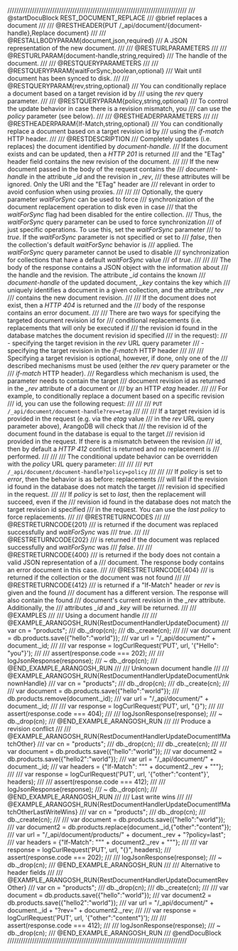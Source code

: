 ////////////////////////////////////////////////////////////////////////////////
/// @startDocuBlock REST_DOCUMENT_REPLACE
/// @brief replaces a document
///
/// @RESTHEADER{PUT /_api/document/{document-handle},Replace document}
///
/// @RESTALLBODYPARAM{document,json,required}
/// A JSON representation of the new document.
///
/// @RESTURLPARAMETERS
///
/// @RESTURLPARAM{document-handle,string,required}
/// The handle of the document.
///
/// @RESTQUERYPARAMETERS
///
/// @RESTQUERYPARAM{waitForSync,boolean,optional}
/// Wait until document has been synced to disk.
///
/// @RESTQUERYPARAM{rev,string,optional}
/// You can conditionally replace a document based on a target revision id by
/// using the *rev* query parameter.
///
/// @RESTQUERYPARAM{policy,string,optional}
/// To control the update behavior in case there is a revision mismatch, you
/// can use the *policy* parameter (see below).
///
/// @RESTHEADERPARAMETERS
///
/// @RESTHEADERPARAM{If-Match,string,optional}
/// You can conditionally replace a document based on a target revision id by
/// using the *if-match* HTTP header.
///
/// @RESTDESCRIPTION
/// Completely updates (i.e. replaces) the document identified by *document-handle*.
/// If the document exists and can be updated, then a *HTTP 201* is returned
/// and the "ETag" header field contains the new revision of the document.
///
/// If the new document passed in the body of the request contains the
/// *document-handle* in the attribute *_id* and the revision in *_rev*,
/// these attributes will be ignored. Only the URI and the "ETag" header are
/// relevant in order to avoid confusion when using proxies.
///
///
/// Optionally, the query parameter *waitForSync* can be used to force
/// synchronization of the document replacement operation to disk even in case
/// that the *waitForSync* flag had been disabled for the entire collection.
/// Thus, the *waitForSync* query parameter can be used to force synchronization
/// of just specific operations. To use this, set the *waitForSync* parameter
/// to *true*. If the *waitForSync* parameter is not specified or set to
/// *false*, then the collection's default *waitForSync* behavior is
/// applied. The *waitForSync* query parameter cannot be used to disable
/// synchronization for collections that have a default *waitForSync* value
/// of *true*.
///
///
/// The body of the response contains a JSON object with the information about
/// the handle and the revision. The attribute *_id* contains the known
/// *document-handle* of the updated document, *_key* contains the key which 
/// uniquely identifies a document in a given collection, and the attribute *_rev*
/// contains the new document revision.
///
/// If the document does not exist, then a *HTTP 404* is returned and the
/// body of the response contains an error document.
///
/// There are two ways for specifying the targeted document revision id for
/// conditional replacements (i.e. replacements that will only be executed if
/// the revision id found in the database matches the document revision id specified
/// in the request):
/// - specifying the target revision in the *rev* URL query parameter
/// - specifying the target revision in the *if-match* HTTP header
///
///
/// Specifying a target revision is optional, however, if done, only one of the
/// described mechanisms must be used (either the *rev* query parameter or the
/// *if-match* HTTP header).
/// Regardless which mechanism is used, the parameter needs to contain the target
/// document revision id as returned in the *_rev* attribute of a document or
/// by an HTTP *etag* header.
///
/// For example, to conditionally replace a document based on a specific revision
/// id, you can use the following request:
///
///
/// `PUT /_api/document/document-handle?rev=etag`
///
///
/// If a target revision id is provided in the request (e.g. via the *etag* value
/// in the *rev* URL query parameter above), ArangoDB will check that
/// the revision id of the document found in the database is equal to the target
/// revision id provided in the request. If there is a mismatch between the revision
/// id, then by default a *HTTP 412* conflict is returned and no replacement is
/// performed.
///
///
/// The conditional update behavior can be overridden with the *policy* URL query parameter:
///
///
/// `PUT /_api/document/document-handle?policy=policy`
///
///
/// If *policy* is set to *error*, then the behavior is as before: replacements
/// will fail if the revision id found in the database does not match the target
/// revision id specified in the request.
///
/// If *policy* is set to *last*, then the replacement will succeed, even if the
/// revision id found in the database does not match the target revision id specified
/// in the request. You can use the *last* *policy* to force replacements.
///
/// @RESTRETURNCODES
///
/// @RESTRETURNCODE{201}
/// is returned if the document was replaced successfully and *waitForSync* was
/// *true*.
///
/// @RESTRETURNCODE{202}
/// is returned if the document was replaced successfully and *waitForSync* was
/// *false*.
///
/// @RESTRETURNCODE{400}
/// is returned if the body does not contain a valid JSON representation of a
/// document.  The response body contains an error document in this case.
///
/// @RESTRETURNCODE{404}
/// is returned if the collection or the document was not found
///
/// @RESTRETURNCODE{412}
/// is returned if a "If-Match" header or *rev* is given and the found
/// document has a different version. The response will also contain the found
/// document's current revision in the *_rev* attribute. Additionally, the
/// attributes *_id* and *_key* will be returned.
///
/// @EXAMPLES
///
/// Using a document handle
///
/// @EXAMPLE_ARANGOSH_RUN{RestDocumentHandlerUpdateDocument}
///     var cn = "products";
///     db._drop(cn);
///     db._create(cn);
///
///     var document = db.products.save({"hello":"world"});
///     var url = "/_api/document/" + document._id;
///
///     var response = logCurlRequest('PUT', url, '{"Hello": "you"}');
///
///     assert(response.code === 202);
///
///     logJsonResponse(response);
///   ~ db._drop(cn);
/// @END_EXAMPLE_ARANGOSH_RUN
///
/// Unknown document handle
///
/// @EXAMPLE_ARANGOSH_RUN{RestDocumentHandlerUpdateDocumentUnknownHandle}
///     var cn = "products";
///     db._drop(cn);
///     db._create(cn);
///
///     var document = db.products.save({"hello":"world"});
///     db.products.remove(document._id);
///     var url = "/_api/document/" + document._id;
///
///     var response = logCurlRequest('PUT', url, "{}");
///
///     assert(response.code === 404);
///
///     logJsonResponse(response);
///   ~ db._drop(cn);
/// @END_EXAMPLE_ARANGOSH_RUN
///
/// Produce a revision conflict
///
/// @EXAMPLE_ARANGOSH_RUN{RestDocumentHandlerUpdateDocumentIfMatchOther}
///     var cn = "products";
///     db._drop(cn);
///     db._create(cn);
///
///     var document = db.products.save({"hello":"world"});
///     var document2 = db.products.save({"hello2":"world"});
///     var url = "/_api/document/" + document._id;
///     var headers = {"If-Match":  "\"" + document2._rev + "\""};
///
///     var response = logCurlRequest('PUT', url, '{"other":"content"}', headers);
///
///     assert(response.code === 412);
///
///     logJsonResponse(response);
///   ~ db._drop(cn);
/// @END_EXAMPLE_ARANGOSH_RUN
///
/// Last write wins
///
/// @EXAMPLE_ARANGOSH_RUN{RestDocumentHandlerUpdateDocumentIfMatchOtherLastWriteWins}
///     var cn = "products";
///     db._drop(cn);
///     db._create(cn);
///
///     var document = db.products.save({"hello":"world"});
///     var document2 = db.products.replace(document._id,{"other":"content"});
///     var url = "/_api/document/products/" + document._rev + "?policy=last";
///     var headers = {"If-Match":  "\"" + document2._rev + "\""};
///
///     var response = logCurlRequest('PUT', url, "{}", headers);
///     assert(response.code === 202);
///
///     logJsonResponse(response);
///   ~ db._drop(cn);
/// @END_EXAMPLE_ARANGOSH_RUN
///
/// Alternative to header fields
///
/// @EXAMPLE_ARANGOSH_RUN{RestDocumentHandlerUpdateDocumentRevOther}
///     var cn = "products";
///     db._drop(cn);
///     db._create(cn);
///
///     var document = db.products.save({"hello":"world"});
///     var document2 = db.products.save({"hello2":"world"});
///     var url = "/_api/document/" + document._id + "?rev=" + document2._rev;
///
///     var response = logCurlRequest('PUT', url, '{"other":"content"}');
///
///     assert(response.code === 412);
///
///     logJsonResponse(response);
///   ~ db._drop(cn);
/// @END_EXAMPLE_ARANGOSH_RUN
/// @endDocuBlock
////////////////////////////////////////////////////////////////////////////////